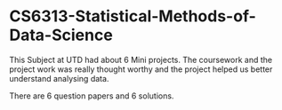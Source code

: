 # CS6313-Statistical-Methods-of-Data-Science

This Subject at UTD had about 6 Mini projects. The coursework and the project work was really thought worthy and the project helped us better understand analysing data. 

There are 6 question papers and 6 solutions. 
